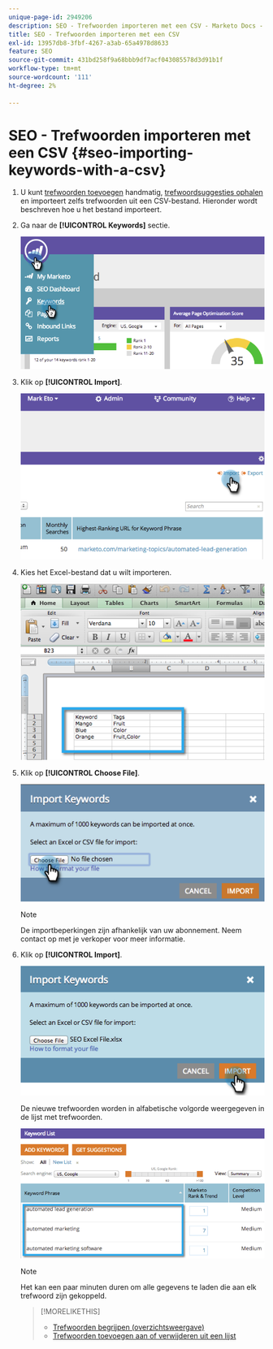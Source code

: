 ```yaml
---
unique-page-id: 2949206
description: SEO - Trefwoorden importeren met een CSV - Marketo Docs - Productdocumentatie
title: SEO - Trefwoorden importeren met een CSV
exl-id: 13957db8-3fbf-4267-a3ab-65a4978d8633
feature: SEO
source-git-commit: 431bd258f9a68bbb9df7acf043085578d3d91b1f
workflow-type: tm+mt
source-wordcount: '111'
ht-degree: 2%

---
```


# SEO - Trefwoorden importeren met een CSV {#seo-importing-keywords-with-a-csv}

1. U kunt [trefwoorden toevoegen](/help/marketo/product-docs/additional-apps/seo/keywords/seo-add-keywords.md) handmatig, [trefwoordsuggesties ophalen](/help/marketo/product-docs/additional-apps/seo/keywords/seo-get-suggested-keywords.md) en importeert zelfs trefwoorden uit een CSV-bestand. Hieronder wordt beschreven hoe u het bestand importeert.

1. Ga naar de **[!UICONTROL Keywords]** sectie.

   ![](assets/image2014-9-18-11-3a44-3a25.png)

1. Klik op **[!UICONTROL Import]**.

   ![](assets/image2014-9-18-11-3a44-3a36.png)

1. Kies het Excel-bestand dat u wilt importeren.

   ![](assets/image2014-9-18-11-3a44-3a42.png)

1. Klik op **[!UICONTROL Choose File]**.

   ![](assets/image2014-9-18-11-3a44-3a46.png)

   >[!NOTE]
   >
   >De importbeperkingen zijn afhankelijk van uw abonnement. Neem contact op met je verkoper voor meer informatie.

1. Klik op **[!UICONTROL Import]**.

   ![](assets/image2014-9-18-11-3a45-3a25.png)

   De nieuwe trefwoorden worden in alfabetische volgorde weergegeven in de lijst met trefwoorden.

   ![](assets/image2014-9-18-11-3a45-3a30.png)

   >[!NOTE]
   >
   >Het kan een paar minuten duren om alle gegevens te laden die aan elk trefwoord zijn gekoppeld.

   >[!MORELIKETHIS]
   >
   >* [Trefwoorden begrijpen (overzichtsweergave)](/help/marketo/product-docs/additional-apps/seo/keywords/seo-understanding-keywords.md)
   >* [Trefwoorden toevoegen aan of verwijderen uit een lijst](/help/marketo/product-docs/additional-apps/seo/keywords/seo-add-remove-keywords-from-a-list.md)
